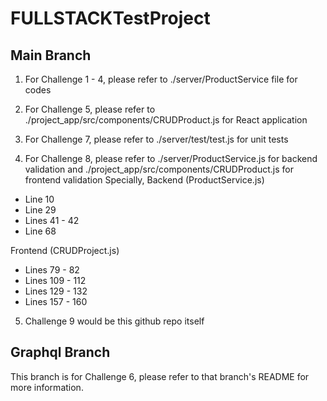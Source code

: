 # FULLSTACKTestProject

## Main Branch
1. For Challenge 1 - 4, please refer to ./server/ProductService file for codes

2. For Challenge 5, please refer to ./project_app/src/components/CRUDProduct.js for React application

3. For Challenge 7, please refer to ./server/test/test.js for unit tests

4. For Challenge 8, please refer to ./server/ProductService.js for backend validation and ./project_app/src/components/CRUDProduct.js for frontend validation
Specially, 
Backend (ProductService.js)
- Line 10
- Line 29
- Lines 41 - 42
- Line 68

Frontend (CRUDProject.js)
- Lines 79 - 82
- Lines 109 - 112
- Lines 129 - 132
- Lines 157 - 160

5. Challenge 9 would be this github repo itself

## Graphql Branch
This branch is for Challenge 6, please refer to that branch's README for more information.